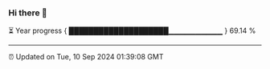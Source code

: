 ### Hi there 👋

⏳ Year progress { ████████████████████▁▁▁▁▁▁▁▁▁▁ } 69.14 %

---

⏰ Updated on Tue, 10 Sep 2024 01:39:08 GMT


